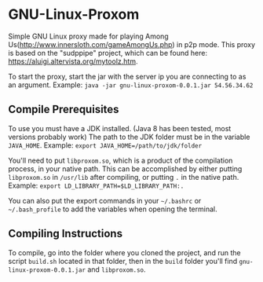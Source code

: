 # GNU-Linux-Proxom
Simple GNU Linux proxy made for playing Among Us(http://www.innersloth.com/gameAmongUs.php) in p2p mode. This proxy is based on the "sudppipe" project, which can be found here: https://aluigi.altervista.org/mytoolz.htm.

To start the proxy, start the jar with the server ip you are connecting to as an argument.
Example: `java -jar gnu-linux-proxom-0.0.1.jar 54.56.34.62`

## Compile Prerequisites
To use you must have a JDK installed. (Java 8 has been tested, most versions probably work)
The path to the JDK folder must be in the variable `JAVA_HOME`.
Example: `export JAVA_HOME=/path/to/jdk/folder`

You'll need to put `libproxom.so`, which is a product of the compilation process, in your native path. This can be accomplished by either putting `libproxom.so` in `/usr/lib` after compiling, or putting `.` in the native path.
Example: `export LD_LIBRARY_PATH=$LD_LIBRARY_PATH:.`

You can also put the export commands in your `~/.bashrc` or `~/.bash_profile` to add the variables when opening the terminal.

## Compiling Instructions
To compile, go into the folder where you cloned the project, and run the script `build.sh` located in that folder, then in the `build` folder you'll find `gnu-linux-proxom-0.0.1.jar` and `libproxom.so`.
